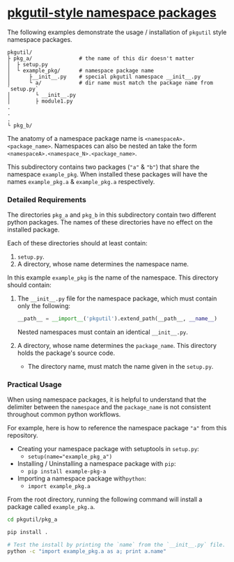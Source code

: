 # [pkgutil-style namespace packages](https://packaging.python.org/guides/packaging-namespace-packages/#pkgutil-style-namespace-packages)

The following examples demonstrate the usage / installation of `pkgutil` style namespace packages. 

```
pkgutil/
├ pkg_a/               # the name of this dir doesn't matter
│  ├ setup.py
│  └ example_pkg/      # namespace package name
│      ├__init__.py    # special pkgutil namespace __init__.py
│      └ a/            # dir name must match the package name from `setup.py`
│        └ __init__.py
│        ├ module1.py
.
.
.
└ pkg_b/
```

The anatomy of a namespace package name is `<namespaceA>.<package_name>`.
Namespaces can also be nested an take the form `<namespaceA>.<namespace_N>.<package_name>`.

This subdirectory contains two packages (`"a"` & `"b"`) that share the namespace `example_pkg`.
When installed these packages will have the names `example_pkg.a` & `example_pkg.a` respectively.

### Detailed Requirements
The directories `pkg_a` and `pkg_b` in this subdirectory contain two different python packages. 
The names of these directories have no effect on the installed package.

Each of these directories should at least contain:
1.  `setup.py`.
2.  A directory, whose name determines the namespace name.

In this example `example_pkg` is the name of the namespace. This directory should contain:
1. The `__init__.py` file for the namespace package, which must contain only the following:
    ```python
    __path__ = __import__('pkgutil').extend_path(__path__, __name__)
    ```
    Nested namespaces must contain an identical `__init__.py`.

2. A directory, whose name determines the `package_name`. This directory holds the package's source code.
    - The directory name, must match the name given in the `setup.py`.

### Practical Usage
When using namespace packages, it is helpful to understand that the delimiter between the 
`namespace` and the `package_name` is not consistent throughout common python workflows.

For example, here is how to reference the namespace package `"a"` from this repository.
- Creating your namespace package with setuptools in `setup.py`:
    - `setup(name="example_pkg_a")`
- Installing / Uninstalling a namespace package with `pip`:
    - `pip install example-pkg-a`
- Importing a namespace package with`python`:
    - `import example_pkg.a`

From the root directory, running the following command will install a package called `example_pkg.a`.

```bash
cd pkgutil/pkg_a

pip install .

# Test the install by printing the `name` from the `__init__.py` file.
python -c "import example_pkg.a as a; print a.name"
```

